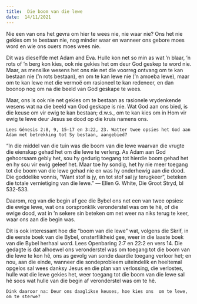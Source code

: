 ```yaml
---
title:  Die boom van die lewe
date:  14/11/2021
---
```


Nie een van ons het gevra om hier te wees nie, nie waar nie? Ons het nie gekies om te bestaan nie, nog minder waar en wanneer ons gebore moes word en wie ons ouers moes wees nie.

Dit was dieselfde met Adam and Eva. Hulle kon net so min as wat ’n blaar, ’n rots of ’n berg kon kies, ook nie gekies het om deur God geskep te word nie. Maar, as menslike wesens het ons nie net die voorreg ontvang om te kan bestaan nie (’n rots bestaan), en om te kan lewe nie (’n amoeba lewe), maar om te kan lewe met die vermoë om rasioneel te kan redeneer, en dan boonop nog om na die beeld van God geskape te wees.

Maar, ons is ook nie net gekies om te bestaan as rasionele vrydenkende wesens wat na die beeld van God geskape is nie. Wat God aan ons bied, is die keuse om vir ewig te kan bestaan;  d.w.s., om te kan kies om in Hom vir ewig te lewe deur Jesus se dood op die kruis namens ons.

`Lees Génesis 2:8, 9, 15–17 en 3:22, 23. Watter twee opsies het God aan Adam met betrekking tot Sy bestaan, aangebied?`

“In die middel van die tuin was die boom van die lewe waarvan die vrugte die eienskap gehad het om die lewe te verleng. As Adam aan God gehoorsaam gebly het, sou hy gedurig toegang tot hierdie boom gehad het en hy sou vir ewig geleef het. Maar toe hy sondig, het hy nie meer toegang tot die boom van die lewe gehad nie en was hy onderhewig aan die dood.  Die goddelike vonnis, “Want stof is jy, en tot stof sal jy terugkeer”, beteken die totale vernietiging van die lewe.” — Ellen G. White, Die Groot Stryd, bl 532-533.

Daarom, reg van die begin af gee die Bybel ons net een van twee opsies:  die ewige lewe, wat ons oorspronklik veronderstel was om te hê, of die ewige dood, wat in ’n sekere sin beteken om net weer na niks terug te keer, waar ons aan die begin was.

Dit is ook interessant hoe die “boom van die lewe” wat, volgens die Skrif, in die eerste boek van die Bybel, onsterflikheid gee, weer in die laaste boek van die Bybel herhaal word.  Lees Openbaring 2:7 en 22:2 en vers 14.  Die gedagte is dat alhoewel ons veronderstel was om toegang tot die boom van die lewe te kon hê, ons as gevolg van sonde daardie toegang verloor het;  en nou, aan die einde, wanneer die sondeprobleem uiteindelik en heeltemal opgelos sal wees danksy Jesus en die plan van verlossing, die verlostes, hulle wat die lewe gekies het, weer toegang tot die boom van die lewe sal hê soos wat hulle van die begin af veronderstel was om te hê.

`Dink daaroor na: Deur ons daaglikse keuses, hoe kies ons  om te lewe,  om te sterwe?`